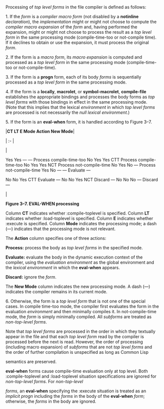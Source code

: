  



Processing of *top level forms* in the file compiler is defined as follows: 



1\. If the *form* is a *compiler macro form* (not disabled by a **notinline** *declaration*), the *implementation* might or might not choose to compute the *compiler macro expansion* of the *form* and, having performed the expansion, might or might not choose to process the result as a *top level form* in the same processing mode (compile-time-too or not-compile time). If it declines to obtain or use the expansion, it must process the original *form*. 



2\. If the form is a *macro form*, its *macro expansion* is computed and processed as a *top level form* in the same processing mode (compile-time-too or not-compile-time). 



3\. If the form is a **progn** form, each of its body *forms* is sequentially processed as a *top level form* in the same processing mode. 



4\. If the form is a **locally**, **macrolet**, or **symbol-macrolet**, **compile-file** establishes the appropriate bindings and processes the body forms as *top level forms* with those bindings in effect in the same processing mode. (Note that this implies that the lexical *environment* in which *top level forms* are processed is not necessarily the *null lexical environment*.) 



5\. If the form is an **eval-when** form, it is handled according to Figure 3–7.  







|**CT LT E Mode Action New Mode**|

| :- |

|<p>Yes Yes — — Process compile-time-too No Yes Yes CTT Process compile-time-too No Yes Yes NCT Process not-compile-time No Yes No — Process not-compile-time Yes No — — Evaluate — </p><p>No No Yes CTT Evaluate — No No Yes NCT Discard — No No No — Discard —</p>|





**Figure 3–7. EVAL-WHEN processing** 



Column **CT** indicates whether :compile-toplevel is specified. Column **LT** indicates whether :load-toplevel is specified. Column **E** indicates whether :execute is specified. Column **Mode** indicates the processing mode; a dash (—) indicates that the processing mode is not relevant. 



The
 **Action**
 column specifies one of three actions: 



**Process:** process the body as *top level forms* in the specified mode. 



**Evaluate:** evaluate the body in the dynamic execution context of the compiler, using the *evaluation environment* as the global environment and the *lexical environment* in which the **eval-when** appears. 



**Discard:** ignore the *form*. 



The **New Mode** column indicates the new processing mode. A dash (—) indicates the compiler remains in its current mode. 



6\. Otherwise, the form is a *top level form* that is not one of the special cases. In compile time-too mode, the compiler first evaluates the form in the evaluation *environment* and then minimally compiles it. In not-compile-time mode, the *form* is simply minimally compiled. All *subforms* are treated as *non-top-level forms*. 



Note that *top level forms* are processed in the order in which they textually appear in the file and that each *top level form* read by the compiler is processed before the next is read. However, the order of processing (including macro expansion) of *subforms* that are not *top level forms* and the order of further compilation is unspecified as long as Common Lisp 



semantics are preserved. 



**eval-when** forms cause compile-time evaluation only at top level. Both :compile-toplevel and :load-toplevel situation specifications are ignored for *non-top-level forms*. For *non-top-level*  







*forms*, an **eval-when** specifying the :execute situation is treated as an *implicit progn* including the *forms* in the body of the **eval-when** *form*; otherwise, the *forms* in the body are ignored. 



